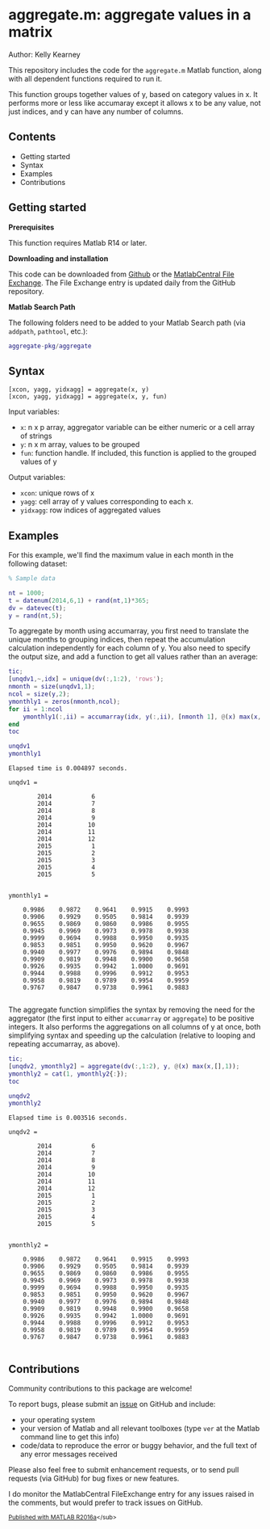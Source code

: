 
# aggregate.m: aggregate values in a matrix


Author: Kelly Kearney


This repository includes the code for the `aggregate.m` Matlab function, along with all dependent functions required to run it.


This function groups together values of y, based on category values in x. It performs more or less like accumaray except it allows x to be any value, not just indices, and y can have any number of columns.



## Contents

            
- Getting started        
- Syntax        
- Examples        
- Contributions

## Getting started


**Prerequisites**


This function requires Matlab R14 or later.


**Downloading and installation**


This code can be downloaded from [Github](https://github.com/kakearney/aggregate-pkg/) or the [MatlabCentral File Exchange](http://www.mathworks.com/matlabcentral/fileexchange/42577-aggregate).  The File Exchange entry is updated daily from the GitHub repository.


**Matlab Search Path**


The following folders need to be added to your Matlab Search path (via `addpath`, `pathtool`, etc.):



```matlab
aggregate-pkg/aggregate
```



## Syntax



```
[xcon, yagg, yidxagg] = aggregate(x, y)
[xcon, yagg, yidxagg] = aggregate(x, y, fun)
```


Input variables:



  - `x`:          n x p array, aggregator variable can be either numeric or a                 cell array of strings
  - `y`:          n x m array, values to be grouped
  - `fun`:        function handle. If included, this function is applied to                 the grouped values of y

Output variables:



  - `xcon`:       unique rows of x
  - `yagg`:       cell array of y values corresponding to each x.
  - `yidxagg`:    row indices of aggregated values


## Examples


For this example, we'll find the maximum value in each month in the following dataset:



```matlab
% Sample data

nt = 1000;
t = datenum(2014,6,1) + rand(nt,1)*365;
dv = datevec(t);
y = rand(nt,5);
```


To aggregate by month using accumarray, you first need to translate the unique months to grouping indices, then repeat the accumulation calculation independently for each column of y.  You also need to specify the output size, and add a function to get all values rather than an average:



```matlab
tic;
[unqdv1,~,idx] = unique(dv(:,1:2), 'rows');
nmonth = size(unqdv1,1);
ncol = size(y,2);
ymonthly1 = zeros(nmonth,ncol);
for ii = 1:ncol
    ymonthly1(:,ii) = accumarray(idx, y(:,ii), [nmonth 1], @(x) max(x,[],1));
end
toc

unqdv1
ymonthly1
```




```
Elapsed time is 0.004897 seconds.

unqdv1 =

        2014           6
        2014           7
        2014           8
        2014           9
        2014          10
        2014          11
        2014          12
        2015           1
        2015           2
        2015           3
        2015           4
        2015           5


ymonthly1 =

    0.9986    0.9872    0.9641    0.9915    0.9993
    0.9906    0.9929    0.9505    0.9814    0.9939
    0.9655    0.9869    0.9860    0.9986    0.9955
    0.9945    0.9969    0.9973    0.9978    0.9938
    0.9999    0.9694    0.9988    0.9950    0.9935
    0.9853    0.9851    0.9950    0.9620    0.9967
    0.9940    0.9977    0.9976    0.9894    0.9848
    0.9909    0.9819    0.9948    0.9900    0.9658
    0.9926    0.9935    0.9942    1.0000    0.9691
    0.9944    0.9988    0.9996    0.9912    0.9953
    0.9958    0.9819    0.9789    0.9954    0.9959
    0.9767    0.9847    0.9738    0.9961    0.9883


```


The aggregate function simplifies the syntax by removing the need for the aggregator (the first input to either `accumarray` or `aggregate`) to be positive integers.  It also performs the aggregations on all columns of y at once, both simplifying syntax and speeding up the calculation (relative to looping and repeating accumarray, as above).



```matlab
tic;
[unqdv2, ymonthly2] = aggregate(dv(:,1:2), y, @(x) max(x,[],1));
ymonthly2 = cat(1, ymonthly2{:});
toc

unqdv2
ymonthly2
```




```
Elapsed time is 0.003516 seconds.

unqdv2 =

        2014           6
        2014           7
        2014           8
        2014           9
        2014          10
        2014          11
        2014          12
        2015           1
        2015           2
        2015           3
        2015           4
        2015           5


ymonthly2 =

    0.9986    0.9872    0.9641    0.9915    0.9993
    0.9906    0.9929    0.9505    0.9814    0.9939
    0.9655    0.9869    0.9860    0.9986    0.9955
    0.9945    0.9969    0.9973    0.9978    0.9938
    0.9999    0.9694    0.9988    0.9950    0.9935
    0.9853    0.9851    0.9950    0.9620    0.9967
    0.9940    0.9977    0.9976    0.9894    0.9848
    0.9909    0.9819    0.9948    0.9900    0.9658
    0.9926    0.9935    0.9942    1.0000    0.9691
    0.9944    0.9988    0.9996    0.9912    0.9953
    0.9958    0.9819    0.9789    0.9954    0.9959
    0.9767    0.9847    0.9738    0.9961    0.9883


```



## Contributions


Community contributions to this package are welcome!


To report bugs, please submit an [issue](https://github.com/kakearney/aggregate-pkg/issues) on GitHub and include:



  - your operating system
  - your version of Matlab and all relevant toolboxes (type `ver` at the   Matlab command line to get this info)
  - code/data to reproduce the error or buggy behavior, and the full text   of any error messages received

Please also feel free to submit enhancement requests, or to send pull requests (via GitHub) for bug fixes or new features.


I do monitor the MatlabCentral FileExchange entry for any issues raised in the comments, but would prefer to track issues on GitHub.



<sub>[Published with MATLAB R2016a]("http://www.mathworks.com/products/matlab/")</sub>